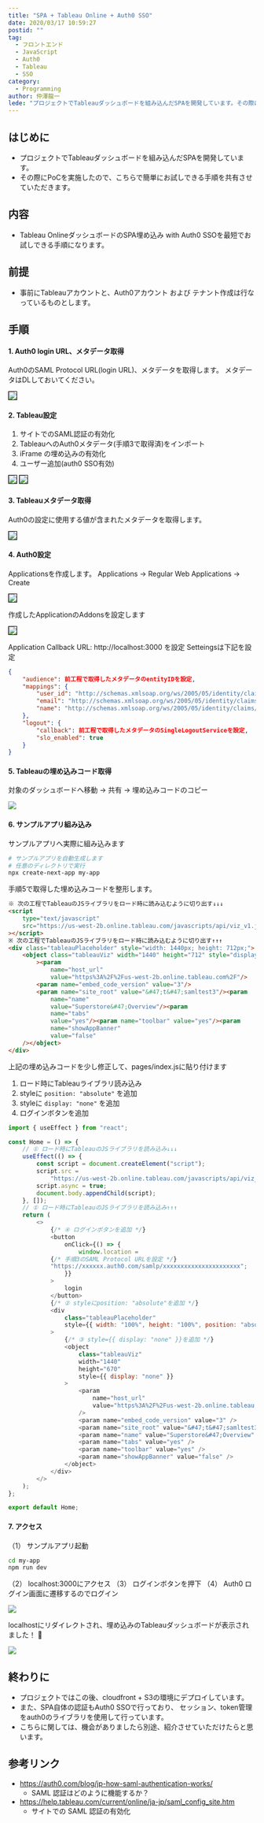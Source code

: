 ```yaml
---
title: "SPA + Tableau Online + Auth0 SSO"
date: 2020/03/17 10:59:27
postid: ""
tag:
  - フロントエンド
  - JavaScript
  - Auth0
  - Tableau
  - SSO
category:
  - Programming
author: 仲澤龍一
lede: "プロジェクトでTableauダッシュボードを組み込んだSPAを開発しています。その際にPoCを実施したので、こちらで簡単にお試しできる手順を共有させていただきます。"
---
```


## はじめに

- プロジェクトでTableauダッシュボードを組み込んだSPAを開発しています。
- その際にPoCを実施したので、こちらで簡単にお試しできる手順を共有させていただきます。

## 内容

- Tableau OnlineダッシュボードのSPA埋め込み with Auth0 SSOを最短でお試しできる手順になります。

## 前提

- 事前にTableauアカウントと、Auth0アカウント および テナント作成は行なっているものとします。

## 手順

#### 1. Auth0 login URL、メタデータ取得

Auth0のSAML Protocol URL(login URL)、メタデータを取得します。
メタデータはDLしておいてください。

<img src="/images/2020/20200317/photo_20200317_01.png" style="border:solid 1px #000000" loading="lazy">

#### 2. Tableau設定

1. サイトでのSAML認証の有効化
2. TableauへのAuth0メタデータ(手順3で取得済)をインポート
3. iFrame の埋め込みの有効化
4. ユーザー追加(auth0 SSO有効)

<img src="/images/2020/20200317/photo_20200317_02.png" style="border:solid 1px #000000" loading="lazy">

<img src="/images/2020/20200317/photo_20200317_03.png" style="border:solid 1px #000000" loading="lazy">

#### 3. Tableauメタデータ取得

Auth0の設定に使用する値が含まれたメタデータを取得します。

<img src="/images/2020/20200317/photo_20200317_04.png" style="border:solid 1px #000000" loading="lazy">

#### 4. Auth0設定

Applicationsを作成します。
Applications → Regular Web Applications → Create

<img src="/images/2020/20200317/photo_20200317_05.png" style="border:solid 1px #000000" loading="lazy">

作成したApplicationのAddonsを設定します

<img src="/images/2020/20200317/photo_20200317_06.png" style="border:solid 1px #000000" loading="lazy">

Application Callback URL: http://localhost:3000 を設定
Setteingsは下記を設定

```json
{
    "audience": 前工程で取得したメタデータのentityIDを設定,
    "mappings": {
        "user_id": "http://schemas.xmlsoap.org/ws/2005/05/identity/claims/nameidentifier",
        "email": "http://schemas.xmlsoap.org/ws/2005/05/identity/claims/emailaddress",
        "name": "http://schemas.xmlsoap.org/ws/2005/05/identity/claims/name"
    },
    "logout": {
        "callback": 前工程で取得したメタデータのSingleLogoutServiceを設定,
        "slo_enabled": true
    }
}
```

#### 5. Tableauの埋め込みコード取得

対象のダッシュボードへ移動 → 共有 → 埋め込みコードのコピー

<img src="/images/2020/20200317/photo_20200317_07.png" loading="lazy">

#### 6. サンプルアプリ組み込み

サンプルアプリへ実際に組み込みます

```bash
# サンプルアプリを自動生成します
# 任意のディレクトリで実行
npx create-next-app my-app
```

手順5で取得した埋め込みコードを整形します。

```html
※ 次の工程でTableauのJSライブラリをロード時に読み込むように切り出す↓↓↓
<script
    type="text/javascript"
    src="https://us-west-2b.online.tableau.com/javascripts/api/viz_v1.js"
></script>
※ 次の工程でTableauのJSライブラリをロード時に読み込むように切り出す↑↑↑
<div class="tableauPlaceholder" style="width: 1440px; height: 712px;">
    <object class="tableauViz" width="1440" height="712" style="display:none;"
        ><param
            name="host_url"
            value="https%3A%2F%2Fus-west-2b.online.tableau.com%2F"/>
        <param name="embed_code_version" value="3"/>
        <param name="site_root" value="&#47;t&#47;samltest3"/><param
            name="name"
            value="Superstore&#47;Overview"/><param
            name="tabs"
            value="yes"/><param name="toolbar" value="yes"/><param
            name="showAppBanner"
            value="false"
    /></object>
</div>
```

上記の埋め込みコードを少し修正して、pages/index.jsに貼り付けます

1. ロード時にTableauライブラリ読み込み
2. styleに `position: "absolute"` を追加
3. styleに `display: "none"` を追加
4. ログインボタンを追加

```javascript my-app/pages/index.js
import { useEffect } from "react";

const Home = () => {
    // ① ロード時にTableauのJSライブラリを読み込み↓↓↓
    useEffect(() => {
        const script = document.createElement("script");
        script.src =
            "https://us-west-2b.online.tableau.com/javascripts/api/viz_v1.js";
        script.async = true;
        document.body.appendChild(script);
    }, []);
    // ① ロード時にTableauのJSライブラリを読み込み↑↑↑
    return (
        <>
            {/* ④ ログインボタンを追加 */}
            <button
                onClick={() => {
                    window.location =
            {/* 手順3のSAML Protocol URLを設定 */}
            "https://xxxxxx.auth0.com/samlp/xxxxxxxxxxxxxxxxxxxxxx";
                }}
            >
                login
            </button>
            {/* ② styleにposition: "absolute"を追加 */}
            <div
                class="tableauPlaceholder"
                style={{ width: "100%", height: "100%", position: "absolute" }}
            >
                {/* ③ style={{ display: "none" }}を追加 */}
                <object
                    class="tableauViz"
                    width="1440"
                    height="670"
                    style={{ display: "none" }}
                >
                    <param
                        name="host_url"
                        value="https%3A%2F%2Fus-west-2b.online.tableau.com%2F"
                    />
                    <param name="embed_code_version" value="3" />
                    <param name="site_root" value="&#47;t&#47;samltest3" />
                    <param name="name" value="Superstore&#47;Overview" />
                    <param name="tabs" value="yes" />
                    <param name="toolbar" value="yes" />
                    <param name="showAppBanner" value="false" />
                </object>
            </div>
        </>
    );
};

export default Home;
```

#### 7. アクセス

（1） サンプルアプリ起動

```bash
cd my-app
npm run dev
```

（2） localhost:3000にアクセス
（3） ログインボタンを押下
（4） Auth0 ログイン画面に遷移するのでログイン

<img src="/images/2020/20200317/photo_20200317_08.png" loading="lazy">

localhostにリダイレクトされ、埋め込みのTableauダッシュボードが表示されました！ 🎉

<img src="/images/2020/20200317/photo_20200317_09.png" loading="lazy">

## 終わりに

- プロジェクトではこの後、cloudfront + S3の環境にデプロイしています。
- また、SPA自体の認証もAuth0 SSOで行っており、  セッション、token管理をauth0のライブラリを使用して行っています。
- こちらに関しては、機会がありましたら別途、紹介させていただけたらと思います。

## 参考リンク

- https://auth0.com/blog/jp-how-saml-authentication-works/
  - SAML 認証はどのように機能するか？
- https://help.tableau.com/current/online/ja-jp/saml_config_site.htm
  - サイトでの SAML 認証の有効化
